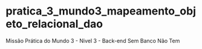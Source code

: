 # pratica_3_mundo3_mapeamento_objeto_relacional_dao
Missão Prática do Mundo 3 - Nivel 3 - Back-end Sem Banco Não Tem
